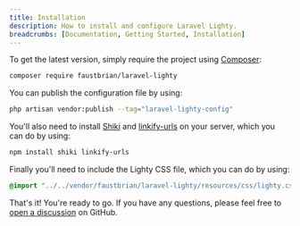 ```yaml
---
title: Installation
description: How to install and configure Laravel Lighty.
breadcrumbs: [Documentation, Getting Started, Installation]
---
```


To get the latest version, simply require the project using
[Composer](https://getcomposer.org/):

```bash
composer require faustbrian/laravel-lighty
```

You can publish the configuration file by using:

```bash
php artisan vendor:publish --tag="laravel-lighty-config"
```

You'll also need to install [Shiki](https://shiki.matsu.io/) and
[linkify-urls](https://github.com/sindresorhus/linkify-urls) on your server,
which you can do by using:

```bash
npm install shiki linkify-urls
```

Finally you'll need to include the Lighty CSS file, which you can do by
using:

```css
@import "../../vendor/faustbrian/laravel-lighty/resources/css/lighty.css";
```

That's it! You're ready to go. If you have any questions, please feel free to
[open a discussion](https://github.com/basecodeoy/laravel-lighty/discussions/new/choose)
on GitHub.
